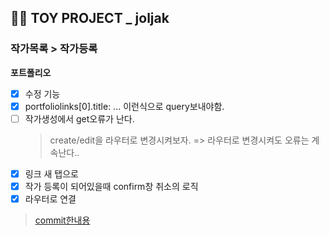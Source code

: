 ## 👩‍🎓 TOY PROJECT _ joljak
### 작가목록 > 작가등록
**포트폴리오**
-   [x] 수정 기능
-   [x] portfoliolinks[0].title: ... 이런식으로 query보내야함.
- [ ] 작가생성에서 get오류가 난다.
	>create/edit을 라우터로 변경시켜보자. => 라우터로 변경시켜도 오류는 계속난다..
- [x] 링크 새 탭으로
- [x] 작가 등록이 되어있을때 confirm창 취소의 로직
- [x] 라우터로 연결 

> [commit한내용](https://github.com/globalmedia-joljak/web-frontend/pull/56)


